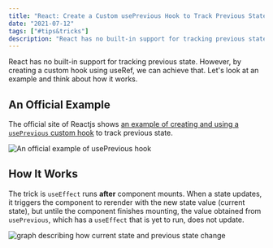 ```yaml
---
title: "React: Create a Custom usePrevious Hook to Track Previous State"
date: "2021-07-12"
tags: ["#tips&tricks"]
description: "React has no built-in support for tracking previous state. However, by creating a custom hook using useRef, we can achieve that."
---
```


React has no built-in support for tracking previous state. However, by creating a custom hook using useRef, we can achieve that. Let's look at an example and think about how it works.

## An Official Example

The official site of Reactjs shows [an example of creating and using a `usePrevious` custom hook](https://reactjs.org/docs/hooks-faq.html#how-to-get-the-previous-props-or-state) to track previous state.

![An official example of usePrevious hook](/images/post-images/react-useprevious.png)

## How It Works

The trick is `useEffect` runs **after** component mounts. When a state updates, it triggers the component to rerender with the new state value (current state), but untile the component finishes mounting, the value obtained from `usePrevious`, which has a `useEffect` that is yet to run, does not update.

![graph describing how current state and previous state change](/images/post-images/react-useprevious-graph.png)